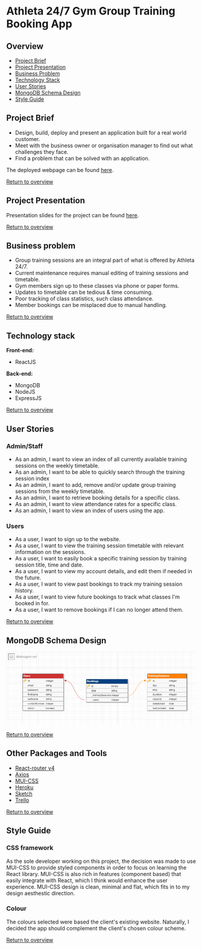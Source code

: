# Athleta 24/7 Gym Group Training Booking App

## Overview
* [Project Brief](#project-brief)
* [Project Presentation](#project-presentation)
* [Business Problem](#business-problem)
* [Technology Stack](#technology-stack)
* [User Stories](#user-stories)
* [MongoDB Schema Design](#mongodb-schema-design)
* [Style Guide](#style-guide)

## Project Brief
- Design, build, deploy and present an application built for a real world customer.
- Meet with the business owner or organisation manager to find out what challenges they face.
- Find a problem that can be solved with an application.

The deployed webpage can be found [here](https://athletagym.herokuapp.com/).

[Return to overview](#overview)

## Project Presentation
Presentation slides for the project can be found [here](https://docs.google.com/presentation/d/1CHX9-wuKX2Up9qWPSobCOzV4RdjpDzKCRQ78UtRbA4k/edit?usp=sharing).

[Return to overview](#overview)

## Business problem
* Group training sessions are an integral part of what is offered by Athleta 24/7.
* Current maintenance requires manual editing of training sessions and timetable.
* Gym members sign up to these classes via phone or paper forms.
* Updates to timetable can be tedious & time consuming.
* Poor tracking of class statistics, such class attendance.
* Member bookings can be misplaced due to manual handling.


[Return to overview](#overview)

## Technology stack
**Front-end:**
* ReactJS  

**Back-end:**
* MongoDB
* NodeJS
* ExpressJS

[Return to overview](#overview)

## User Stories
### Admin/Staff
- As an admin, I want to view an index of all currently available training sessions on the weekly timetable.
- As an admin, I want to be able to quickly search through the training session index
- As an admin, I want to add, remove and/or update group training sessions from the weekly timetable.
- As an admin, I want to retrieve booking details for a specific class.
- As an admin, I want to view attendance rates for a specific class.
- As an admin, I want to view an index of users using the app.

### Users
- As a user, I want to sign up to the website.
- As a user, I want to view the training session timetable with relevant information on the sessions.
- As a user, I want to easily book a specific training session by training session title, time and date.
- As a user, I want to view my account details, and edit them if needed in the future.
- As a user, I want to view past bookings to track my training session history.
- As a user, I want to view future bookings to track what classes I'm booked in for.
- As a user, I want to remove bookings if I can no longer attend them.

[Return to overview](#overview)

## MongoDB Schema Design
![MongoDB Schema](https://github.com/jonathanly/Files/blob/master/Athleta%2024:7/AthletaAppSchema.png)

[Return to overview](#overview)

## Other Packages and Tools
* [React-router v4](https://reacttraining.com/react-router/)
* [Axios](https://github.com/mzabriskie/axios)
* [MUI-CSS](https://www.muicss.com/)
* [Heroku](https://www.heroku.com)
* [Sketch](https://www.sketchapp.com)
* [Trello](https://www.trello.com)

[Return to overview](#overview)

## Style Guide
### CSS framework
As the sole developer working on this project, the decision was made to use MUI-CSS to provide styled components in order to focus on learning the React library. MUI-CSS is also rich in features (component based) that easily integrate with React, which I think would enhance the user experience. MUI-CSS design is clean, minimal and flat, which fits in to my design aesthestic direction.

### Colour
The colours selected were based the client's existing website. Naturally, I decided the app should complement the client's chosen colour scheme.

[Return to overview](#overview)
